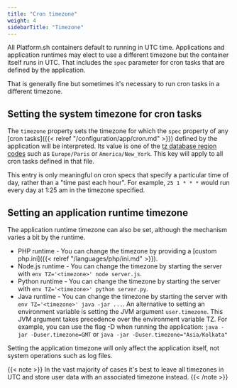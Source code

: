 ```yaml
---
title: "Cron timezone"
weight: 4
sidebarTitle: "Timezone"
---
```


All Platform.sh containers default to running in UTC time.  Applications and application runtimes may elect to use a different timezone but the container itself runs in UTC.  That includes the `spec` parameter for cron tasks that are defined by the application.

That is generally fine but sometimes it's necessary to run cron tasks in a different timezone.

## Setting the system timezone for cron tasks

The `timezone` property sets the timezone for which the `spec` property of any [cron tasks]({{< relref "/configuration/app/cron.md" >}}) defined by the application will be interpreted.  Its value is one of the [tz database region codes](https://en.wikipedia.org/wiki/List_of_tz_database_time_zones) such as `Europe/Paris` or `America/New_York`.  This key will apply to all cron tasks defined in that file.

This entry is only meaningful on cron specs that specify a particular time of day, rather than a "time past each hour".  For example, `25 1 * * *` would run every day at 1:25 am in the timezone specified.

## Setting an application runtime timezone

The application runtime timezone can also be set, although the mechanism varies a bit by the runtime.

* PHP runtime - You can change the timezone by providing a [custom php.ini]({{< relref "/languages/php/ini.md" >}}).
* Node.js runtime - You can change the timezone by starting the server with `env TZ='<timezone>' node server.js`.
* Python runtime - You can change the timezone by starting the server with `env TZ='<timezone>' python server.py`.
* Java runtime - You can change the timezone by starting the server with `env TZ='<timezone>' java -jar ...`. An alternative to setting an environment variable is setting the JVM argument `user.timezone`. This JVM argument takes precedence over the environment variable TZ. For example, you can use the flag -D when running the application: `java -jar -Duser.timezone=GMT` or `java -jar -Duser.timezone="Asia/Kolkata"`

Setting the application timezone will only affect the application itself, not system operations such as log files.

{{< note >}}
In the vast majority of cases it's best to leave all timezones in UTC and store user data with an associated timezone instead.
{{< /note >}}
